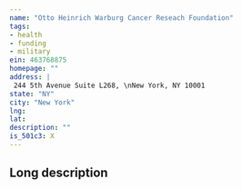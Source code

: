 ```yaml
---
name: "Otto Heinrich Warburg Cancer Reseach Foundation"
tags:
- health
- funding
- military
ein: 463768875
homepage: ""
address: |
 244 5th Avenue Suite L268, \nNew York, NY 10001
state: "NY"
city: "New York"
lng: 
lat: 
description: ""
is_501c3: X
---
```


## Long description


